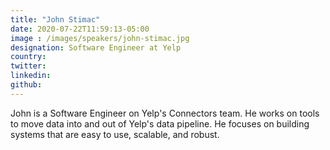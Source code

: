 ```yaml
---
title: "John Stimac"
date: 2020-07-22T11:59:13-05:00
image : /images/speakers/john-stimac.jpg
designation: Software Engineer at Yelp
country: 
twitter: 
linkedin: 
github: 
---
```


John is a Software Engineer on Yelp's Connectors team. He works on tools to move data into and out of Yelp's data pipeline. He focuses on building systems that are easy to use, scalable, and robust.

